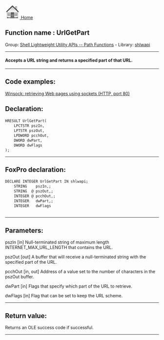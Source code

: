 [<img src="../../images/home.png"> Home ](https://github.com/VFPX/Win32API)  

## Function name : UrlGetPart
Group: [Shell Lightweight Utility APIs -- Path Functions](../../functions_group.md#Shell_Lightweight_Utility_APIs_--_Path_Functions)  -  Library: [shlwapi](../../../libraries.md#shlwapi)  
***  


#### Accepts a URL string and returns a specified part of that URL.
***  


## Code examples:
[Winsock: retrieving Web pages using sockets (HTTP, port 80)](../../samples/sample_383.md)  

## Declaration:
```foxpro  
HRESULT UrlGetPart(
	LPCTSTR pszIn,
	LPTSTR pszOut,
	LPDWORD pcchOut,
	DWORD dwPart,
	DWORD dwFlags
);  
```  
***  


## FoxPro declaration:
```foxpro  
DECLARE INTEGER UrlGetPart IN shlwapi;
	STRING    pszIn,;
	STRING  @ pszOut,;
	INTEGER @ pcchOut,;
	INTEGER   dwPart,;
	INTEGER   dwFlags
  
```  
***  


## Parameters:
pszIn
[in] Null-terminated string of maximum length INTERNET_MAX_URL_LENGTH that contains the URL. 

pszOut
[out] A buffer that will receive a null-terminated string with the specified part of the URL.

pcchOut
[in, out] Address of a value set to the number of characters in the pszOut buffer. 

dwPart
[in] Flags that specify which part of the URL to retrieve.

dwFlags
[in] Flag that can be set to keep the URL scheme.  
***  


## Return value:
Returns an OLE success code if successful.  
***  

